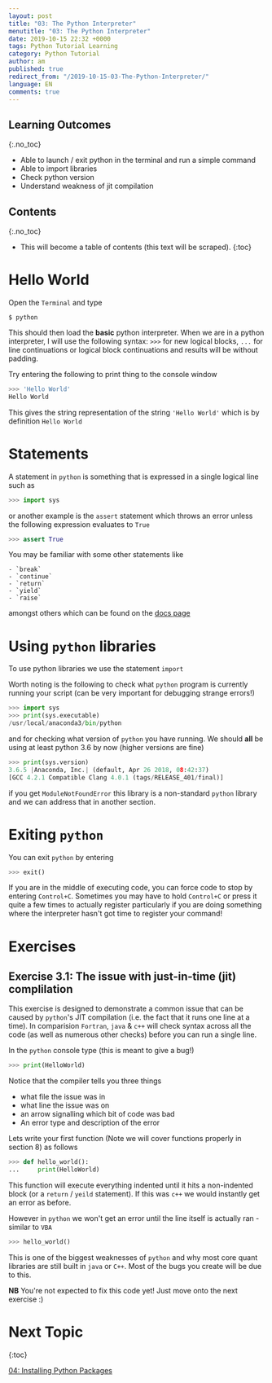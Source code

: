 ```yaml
---
layout: post
title: "03: The Python Interpreter"
menutitle: "03: The Python Interpreter"
date: 2019-10-15 22:32 +0000
tags: Python Tutorial Learning
category: Python Tutorial
author: am
published: true
redirect_from: "/2019-10-15-03-The-Python-Interpreter/"
language: EN
comments: true
---
```



## Learning Outcomes
{:.no_toc}

 - Able to launch / exit python in the terminal and run a simple command
 - Able to import libraries
 - Check python version
 - Understand weakness of jit compilation

## Contents
{:.no_toc}

* This will become a table of contents (this text will be scraped).
{:toc}

# Hello World

Open the `Terminal` and type

    $ python

This should then load the **basic** python interpreter. When we are in a python interpreter, I will use the following syntax: `>>>` for new logical blocks, `...` for line continuations or logical block continuations and results will be without padding.

Try entering the following to print thing to the console window

```python
>>> 'Hello World'
Hello World
```

This gives the string representation of the string `'Hello World'` which is by definition `Hello World`


# Statements
A statement in `python` is something that is expressed in a single logical line such as

```python
>>> import sys
```

or another example is the `assert` statement which throws an error unless the following expression evaluates to `True`

```python
>>> assert True
```

You may be familiar with some other statements like

    - `break`
    - `continue`
    - `return`
    - `yield`
    - `raise`

amongst others which can be found on the [docs page](https://docs.python.org/3/reference/simple_stmts.html#grammar-token-expression-stmt)


# Using `python` libraries

To use python libraries we use the statement `import`

Worth noting is the following to check what `python` program is currently running your script (can be very important for debugging strange errors!)

```python
>>> import sys
>>> print(sys.executable)
/usr/local/anaconda3/bin/python
```

and for checking what version of `python` you have running. We should **all** be using at least python 3.6 by now (higher versions are fine)

```python
>>> print(sys.version)
3.6.5 |Anaconda, Inc.| (default, Apr 26 2018, 08:42:37)
[GCC 4.2.1 Compatible Clang 4.0.1 (tags/RELEASE_401/final)]
```

if you get `ModuleNotFoundError` this library is a non-standard `python` library and we can address that in another section.


# Exiting `python`
You can exit `python` by entering

```python
>>> exit()
```

If you are in the middle of executing code, you can force code to stop by entering `Control+C`. Sometimes you may have to hold `Control+C` or press it quite a few times to actually register particularly if you are doing something where the interpreter hasn't got time to register your command!


# Exercises


## Exercise 3.1: The issue with just-in-time (jit) complilation
This exercise is designed to demonstrate a common issue that can be caused by `python`'s JIT compilation (i.e. the fact that it runs one line at a time). In comparision `Fortran`, `java` & `c++` will check syntax across all the code (as well as numerous other checks) before you can run a single line.

In the `python` console type (this is meant to give a bug!)

```python
>>> print(HelloWorld)
```

Notice that the compiler tells you three things

 - what file the issue was in
 - what line the issue was on
 - an arrow signalling which bit of code was bad
 - An error type and description of the error

Lets write your first function (Note we will cover functions properly in section 8) as follows

```python
>>> def hello_world():
...     print(HelloWorld)
```

This function will execute everything indented until it hits a non-indented block (or a `return` / `yeild` statement). If this was `c++` we would instantly get an error as before.

However in `python` we won't get an error until the line itself is actually ran - similar to `VBA`

```python
>>> hello_world()
```

This is one of the biggest weaknesses of `python` and why most core quant libraries are still built in `java` or `C++`. Most of the bugs you create will be due to this.

**NB** You're not expected to fix this code yet! Just move onto the next exercise :)


# Next Topic
{:toc}

[04: Installing Python Packages](https://flipdazed.github.io/blog/python%20tutorial/04-Installing-Python-Packages)

